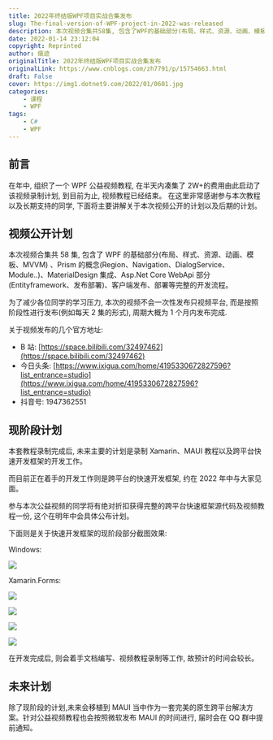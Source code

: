 ```yaml
---
title: 2022年终结版WPF项目实战合集发布
slug: The-final-version-of-WPF-project-in-2022-was-released
description: 本次视频合集共58集, 包含了WPF的基础部分(布局、样式、资源、动画、模板、MVVM) 、Prism的概念(Region、Navigation、DialogService、Module..)、MaterialDesign集成、Asp.Net Core WebApi部分(Entityframework、发布部署)、客户端发布、部署等完整的开发流程。
date: 2022-01-14 23:12:04
copyright: Reprinted
author: 痕迹
originalTitle: 2022年终结版WPF项目实战合集发布
originalLink: https://www.cnblogs.com/zh7791/p/15754663.html
draft: False
cover: https://img1.dotnet9.com/2022/01/0601.jpg
categories: 
    - 课程
    - WPF
tags: 
    - C#
    - WPF
---
```


## 前言

在年中, 组织了一个 WPF 公益视频教程, 在半天内凑集了 2W+的费用由此启动了该视频录制计划, 到目前为止, 视频教程已经结束。
在这里非常感谢参与本次教程以及长期支持的同学, 下面将主要讲解关于本次视频公开的计划以及后期的计划。

## 视频公开计划

本次视频合集共 58 集, 包含了 WPF 的基础部分(布局、样式、资源、动画、模板、MVVM) 、Prism 的概念(Region、Navigation、DialogService、Module..)、MaterialDesign 集成、Asp.Net Core WebApi 部分(Entityframework、发布部署)、客户端发布、部署等完整的开发流程。

为了减少各位同学的学习压力, 本次的视频不会一次性发布只视频平台, 而是按照阶段性进行发布(例如每天 2 集的形式), 周期大概为 1 个月内发布完成.

关于视频发布的几个官方地址:

- B 站: [https://space.bilibili.com/32497462](https://space.bilibili.com/32497462)
- 今日头条: [https://www.ixigua.com/home/4195330672827596?list_entrance=studio](https://www.ixigua.com/home/4195330672827596?list_entrance=studio)
- 抖音号: 1947362551

## 现阶段计划

本套教程录制完成后, 未来主要的计划是录制 Xamarin、MAUI 教程以及跨平台快速开发框架的开发工作。

而目前正在着手的开发工作则是跨平台的快速开发框架, 约在 2022 年中与大家见面。

参与本次公益视频的同学将有绝对折扣获得完整的跨平台快速框架源代码及视频教程一份, 这个在明年中会具体公布计划。

下面则是关于快速开发框架的现阶段部分截图效果:

Windows:

![](https://img1.dotnet9.com/2022/01/0601.jpg)

Xamarin.Forms:

![](https://img1.dotnet9.com/2022/01/0602.png)

![](https://img1.dotnet9.com/2022/01/0603.png)

![](https://img1.dotnet9.com/2022/01/0604.png)

![](https://img1.dotnet9.com/2022/01/0605.png)

在开发完成后, 则会着手文档编写、视频教程录制等工作, 故预计的时间会较长。

## 未来计划

除了现阶段的计划,未来会移植到 MAUI 当中作为一套完美的原生跨平台解决方案。针对公益视频教程也会按照微软发布 MAUI 的时间进行, 届时会在 QQ 群中提前通知。
